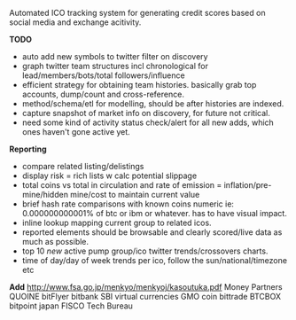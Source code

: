 Automated ICO tracking system for generating credit scores based on social media and exchange acitivity.

**TODO**

* auto add new symbols to twitter filter on discovery
* graph twitter team structures incl chronological for lead/members/bots/total followers/influence
* efficient strategy for obtaining team histories. basically grab top accounts, dump/count and cross-reference. 
* method/schema/etl for modelling, should be after histories are indexed. 
* capture snapshot of market info on discovery, for future not critical.
* need some kind of activity status check/alert for all new adds, which ones haven't gone active yet.

**Reporting**
* compare related listing/delistings
* display risk = rich lists w calc potential slippage
* total coins vs total in circulation and rate of emission = inflation/pre-mine/hidden mine/cost to maintain current value
* brief hash rate comparisons with known coins numeric ie: 0.000000000001% of btc or ibm or whatever. has to have visual impact.
* inline lookup mapping current group to related icos.
* reported elements should be browsable and clearly scored/live data as much as possible.
* top 10 *new* active pump group/ico twitter trends/crossovers charts.
* time of day/day of week trends per ico, follow the sun/national/timezone etc


**Add**
http://www.fsa.go.jp/menkyo/menkyoj/kasoutuka.pdf
Money Partners
QUOINE
bitFlyer
bitbank
SBI virtual currencies
GMO coin
bittrade
BTCBOX
bitpoint japan
FISCO
Tech Bureau
